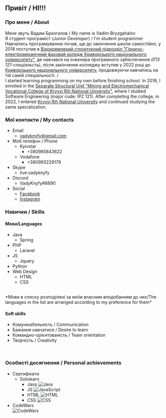 ## Привіт / HI!!! 
### Про мене / About
  Мене звуть Вадим Бризгалов / My name is Vadim Bryzgahalov\
  Я студент програміст (Junior Developer) / I'm student programmer <br>
  Навчатись програмуванню почав, ще до закінчення школи самостійно, у 2018 поступив в [Відокремлений структурний підрозділ "Гірничо-електромеханічний фаховий коледж Криворізького національного університету"](http://www.kgemt.org.ua/), де навчався на інженера програмного забеспечення *(ІПЗ 121-спеціальсть)*, після закінчення колледжу вступив у 2022 році до [Криворізького національного університету](http://www.knu.edu.ua/), продовжуючи навчатись на тій самій спеціальності. /<br>
  I started learning programming on my own before finishing school. In 2018, I enrolled in the [Separate Structural Unit "Mining and Electromechanical Vocational College of Kryvyi Rih National University"](http://www.kgemt.org.ua/), where I studied Software Engineering (major code: IPZ 121). After completing the college, in 2022, I entered [Kryvyi Rih National University](http://www.knu.edu.ua/) and continued studying the same specialization.<br>
### Мої контакти / My contacts
* Email
  * vadyknyfy@gmail.com
* Моб.телефон / Phone 
  * Kyivstar
    * +380985843622
  * Vodafone
    * +380993229179
* Skype
  * live:vadyknyfy
* Discord
  * VadyKnyfy#8890  
* Social
  * [Facebook](https://www.facebook.com/VKnyfy/)
  * [Instagram](https://www.instagram.com/vadyknyfy/)
### Навички / Skills
#### Мови/Languages #
* Java
  * Spring 
* PHP
  * Laravel 
* JS 
  * Jquery
* Python
* Web Design
  * HTML
  * CSS
<br>
*Мови в списку розподілені за моїм власним вподобанням до них/The languages in the list are arranged according to my preference for them*
<br>

#### Soft skills #
* Комунікабельність / Communication
* Бажання навчатися / Desire to learn
* Командно-орієнтованість / Team orientation
* Творчість / Creativity
<br>

### Особисті досягнення / Personal achievements
* Сертифікати
  * Sololearn
    * Java ![Java](https://github.com/VadyKnyfy/VadyKnyfy/assets/120159667/5dc091ee-f892-459b-9c3f-47eb22b52f85)
    * JS ![JavaScript](https://github.com/VadyKnyfy/VadyKnyfy/assets/120159667/9d8f75b3-8965-4178-8571-5e2a0a49108a)
    * HTML ![HTML](https://github.com/VadyKnyfy/VadyKnyfy/assets/120159667/0e50fad8-af05-4a88-b8ab-23d8ac9d6b39)
    * CSS ![CSS](https://github.com/VadyKnyfy/VadyKnyfy/assets/120159667/b86610e8-0c67-46c7-9991-1dd2b2450698)
* CodeWars
<br> ![CodeWars](https://www.codewars.com/users/VadyKnyfy/badges/large)
    







<!--
**VadyKnyfy/VadyKnyfy** is a ✨ _special_ ✨ repository because its `README.md` (this file) appears on your GitHub profile.

Here are some ideas to get you started:

- 🔭 I’m currently working on ...
- 🌱 I’m currently learning ...
- 👯 I’m looking to collaborate on ...
- 🤔 I’m looking for help with ...
- 💬 Ask me about ...
- 📫 How to reach me: ...
- 😄 Pronouns: ...
- ⚡ Fun fact: ...
-->

